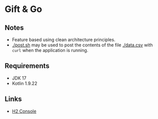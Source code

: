 # Gift & Go

## Notes

- Feature based using clean architecture principles.
- [./post.sh](./post.sh) may be used to post the contents of the file [./data.csv](./data.csv) with `curl` when the application is running.

## Requirements

- JDK 17
- Kotlin 1.9.22

## Links

- [H2 Console](http://localhost:8080/h2-console)
